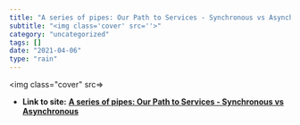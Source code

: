```yaml
---
title: "A series of pipes: Our Path to Services - Synchronous vs Asynchronous"
subtitle: "<img class='cover' src=''>"
category: "uncategorized"
tags: []
date: "2021-04-06"
type: "rain"
---
```

<img class="cover" src=>


* **Link to site:** **[A series of pipes: Our Path to Services - Synchronous vs Asynchronous](http://plumbing.pipelinedeals.com/our-path-to-services-part-2-synchronous-vs-asynchronous)**